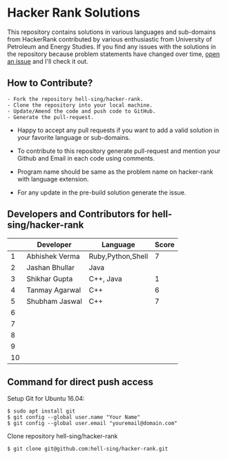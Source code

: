 # Hacker Rank Solutions
 This repository contains solutions in various languages and sub-domains from HackerRank contributed by various enthusiastic from University of Petroleum and Energy Studies. If you find any issues with the solutions in the repository because problem statements have changed over time, [open an issue](https://github.com/hell-sing/hacker-rank/issues) and I'll check it out.  

## How to Contribute?
```
- Fork the repository hell-sing/hacker-rank.
- Clone the repository into your local machine.
- Update/Amend the code and push code to GitHub.
- Generate the pull-request.
```

* Happy to accept any pull requests if you want to add a valid solution in your favorite language or sub-domains.

* To contribute to this repository generate pull-request and mention your Github and Email in each code using comments.

* Program name should be same as the problem name on hacker-rank with language extension.

* For any update in the pre-build solution generate the issue.

## Developers and Contributors for hell-sing/hacker-rank

|   |   Developer  |     Language    |  Score     |
|---|--------------|-----------------|------------|
| 1 |Abhishek Verma|Ruby,Python,Shell|     7      |
| 2 |Jashan Bhullar|     Java        |            |
| 3 |Shikhar Gupta |  C++, Java      |     1      |
| 4 |Tanmay Agarwal|  C++            |     6      |
| 5 |Shubham Jaswal|  C++            |     7      |
| 6 |              |                 |            |
| 7 |              |                 |            |
| 8 |              |                 |            |
| 9 |              |                 |            |
| 10|              |                 |            |  

## Command for direct push access

Setup Git for Ubuntu 16.04:
```
$ sudo apt install git
$ git config --global user.name "Your Name"
$ git config --global user.email "youremail@domain.com"
```

Clone repository hell-sing/hacker-rank
```
$ git clone git@github.com:hell-sing/hacker-rank.git
```
